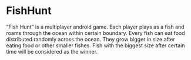 # FishHunt
“Fish Hunt” is a multiplayer android game. Each player plays as a fish and roams through the ocean within certain boundary. Every fish can eat food distributed randomly across the ocean. They grow bigger in size after eating food or other smaller fishes.  Fish with the biggest size after certain time will be considered as the winner. 
